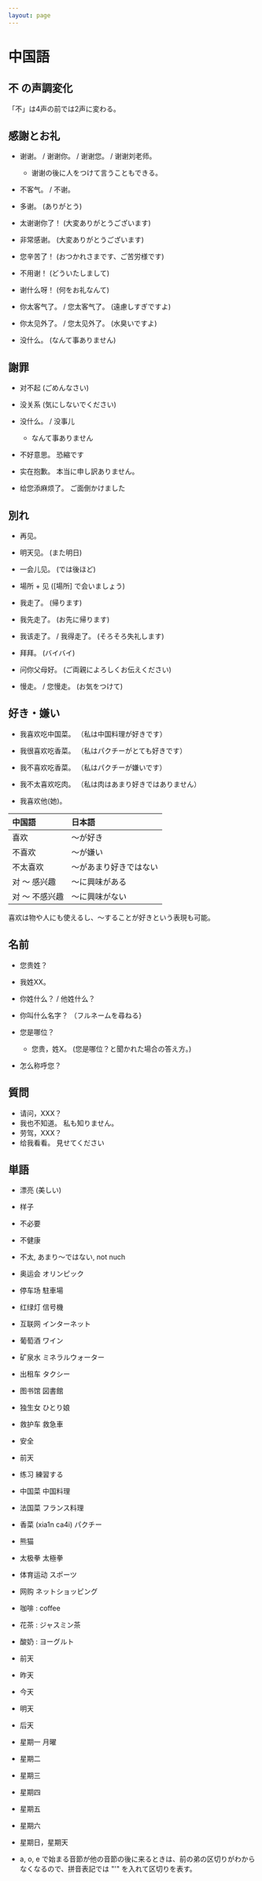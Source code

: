 ```yaml
---
layout: page
---
```


# 中国語

## 不 の声調変化

「不」は4声の前では2声に変わる。

## 感謝とお礼

* 谢谢。 / 谢谢你。 / 谢谢您。 / 谢谢刘老师。
    * 谢谢の後に人をつけて言うこともできる。
* 不客气。 / 不谢。

* 多谢。 (ありがとう)
* 太谢谢你了！  (大変ありがとうございます)
* 非常感谢。 (大変ありがとうございます)
* 您辛苦了！ (おつかれさまです、ご苦労様です)

* 不用谢！ (どういたしまして)
* 谢什么呀！ (何をお礼なんて)
* 你太客气了。 / 您太客气了。 (遠慮しすぎですよ)
* 你太见外了。 / 您太见外了。 (水臭いですよ)
* 没什么。 (なんて事ありません)

## 謝罪

* 对不起 (ごめんなさい)
* 没关系 (気にしないでください)

* 没什么。 / 没事儿
    * なんて事ありません

* 不好意思。 恐縮です
* 实在抱歉。 本当に申し訳ありません。
* 给您添麻烦了。 ご面倒かけました

## 別れ

* 再见。
* 明天见。 (また明日)

* 一会儿见。 (では後ほど)
* 場所 + 见 (\[場所\] で会いましょう)

* 我走了。 (帰ります)
* 我先走了。 (お先に帰ります)
* 我该走了。 / 我得走了。 (そろそろ失礼します)
* 拜拜。 (バイバイ)

* 问你父母好。 (ご両親によろしくお伝えください)
* 慢走。 / 您慢走。 (お気をつけて)

## 好き・嫌い

* 我喜欢吃中国菜。 （私は中国料理が好きです）

* 我很喜欢吃香菜。 （私はパクチーがとても好きです）
* 我不喜欢吃香菜。 （私はパクチーが嫌いです）
* 我不太喜欢吃肉。 （私は肉はあまり好きではありません）

* 我喜欢他(她)。

| 中国語 | 日本語 |
|:--|:--|
| 喜欢 | 〜が好き |
| 不喜欢 | 〜が嫌い |
| 不太喜欢 | 〜があまり好きではない |
| 对 〜 感兴趣 | 〜に興味がある |
| 对 〜 不感兴趣 | 〜に興味がない |

喜欢は物や人にも使えるし、〜することが好きという表現も可能。

## 名前

* 您贵姓？
* 我姓XX。

* 你姓什么？  / 他姓什么？
* 你叫什么名字？ （フルネームを尋ねる}
* 您是哪位？
    * 您贵，姓X。 (您是哪位？と聞かれた場合の答え方。)
* 怎么称呼您？

## 質問

* 请问，XXX？
* 我也不知道。 私も知りません。
* 劳驾，XXX？
* 给我看看。 見せてください


## 単語

* 漂亮 (美しい)
* 样子
* 不必要
* 不健康 
* 不太, あまり〜ではない, not nuch

* 奥运会 オリンピック
* 停车场 駐車場
* 红绿灯 信号機
* 互联网 インターネット
* 葡萄酒 ワイン
* 矿泉水 ミネラルウォーター
* 出租车 タクシー
* 图书馆 図書館
* 独生女 ひとり娘
* 救护车 救急車
* 安全
* 前天
* 练习 練習する

* 中国菜 中国料理
* 法国菜 フランス料理
* 香菜 (xia1n ca4i) パクチー
* 熊猫
* 太极拳 太極拳
* 体育运动 スポーツ
* 网购 ネットショッピング

* 咖啡 : coffee
* 花茶 : ジャスミン茶
* 酸奶 : ヨーグルト

* 前天
* 昨天
* 今天
* 明天
* 后天

* 星期一 月曜
* 星期二
* 星期三
* 星期四
* 星期五
* 星期六
* 星期日，星期天 

* a, o, e で始まる音節が他の音節の後に来るときは、前の弟の区切りがわからなくなるので、拼音表記では "'" を入れて区切りを表す。
